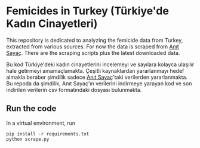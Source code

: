 # Femicides in Turkey (Türkiye'de Kadın Cinayetleri)

This repository is dedicated to analyzing the femicide data from Turkey, extracted from various sources. For now the data is scraped from [Anıt Sayaç](anitsayac.com). There are the scraping scripts plus the latest downloaded data.

Bu kod Türkiye'deki kadın cinayetlerini incelemeyi ve sayılara kolayca ulaşılır hale getirmeyi amamaçlamakta. Çeşitli kaynaklardan yararlanmayı hedef almakla beraber şimdilik sadece [Anıt Sayaç](anitsayac.com)'taki verilerden yararlanmakta. Bu repoda da şimdilik, Anıt Sayaç'ın verilerini indirmeye yarayan kod ve son indirilen verilerin csv formatındaki dosyası bulunmakta.

## Run the code

In a virtual environment, run
```
pip install -r requirements.txt
python scrape.py
```
